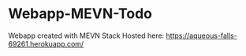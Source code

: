 # Webapp-MEVN-Todo
Webapp created with MEVN Stack
Hosted here: https://aqueous-falls-69261.herokuapp.com/
